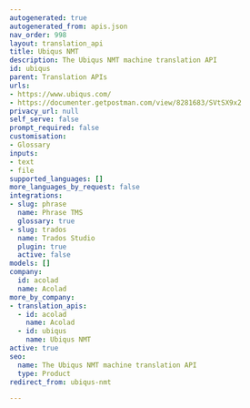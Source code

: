 ```yaml
---
autogenerated: true
autogenerated_from: apis.json
nav_order: 998
layout: translation_api
title: Ubiqus NMT
description: The Ubiqus NMT machine translation API
id: ubiqus
parent: Translation APIs
urls:
- https://www.ubiqus.com/
- https://documenter.getpostman.com/view/8281683/SVtSX9x2
privacy_url: null
self_serve: false
prompt_required: false
customisation:
- Glossary
inputs:
- text
- file
supported_languages: []
more_languages_by_request: false
integrations:
- slug: phrase
  name: Phrase TMS
  glossary: true
- slug: trados
  name: Trados Studio
  plugin: true
  active: false
models: []
company:
  id: acolad
  name: Acolad
more_by_company:
- translation_apis:
  - id: acolad
    name: Acolad
  - id: ubiqus
    name: Ubiqus NMT
active: true
seo:
  name: The Ubiqus NMT machine translation API
  type: Product
redirect_from: ubiqus-nmt

---
```


